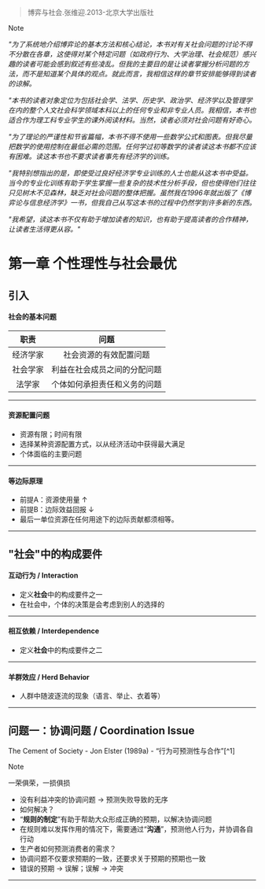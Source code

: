 > 博弈与社会.张维迎.2013-北京大学出版社

> [!NOTE]
> *"为了系统地介绍博弈论的基本方法和核心结论，本书对有关社会问题的讨论不得不分散在各章，这使得对某个特定问题（如政府行为、大学治理、社会规范）感兴趣的读者可能会感到叙述有些凌乱。但我的主要目的是让读者掌握分析问题的方法，而不是知道某个具体的观点。就此而言，我相信这样的章节安排能够得到读者的谅解。*
> 
> *"本书的读者对象定位为包括社会学、法学、历史学、政治学、经济学以及管理学在内的整个人文社会科学领域本科以上的任何专业和非专业人员。我相信，本书也适合作为理工科专业学生的课外阅读材料。当然，读者必须对社会问题有好奇心。*
> 
> *"为了理论的严谨性和节省篇幅，本书不得不使用一些数学公式和图表。但我尽量把数学的使用控制在最低必需的范围。任何学过初等数学的读者读这本书都不应该有困难。读这本书也不要求读者事先有经济学的训练。*
> 
> *"我特别想指出的是，即使受过良好经济学专业训练的人士也能从这本书中受益。当今的专业化训练有助于学生掌握一些复杂的技术性分析手段，但也使得他们往往只见树木不见森林，缺乏对社会问题的整体把握。虽然我在1996年就出版了《博弈论与信息经济学》一书，但我自己从写这本书的过程中仍然学到许多新的东西。*
> 
> *"我希望，读这本书不仅有助于增加读者的知识，也有助于提高读者的合作精神，让读者生活得更从容。"*

# 第一章 个性理性与社会最优
## 引入
#### 社会的基本问题

|  职责  |       问题       |
| :--: | :------------: |
| 经济学家 |  社会资源的有效配置问题   |
| 社会学家 | 利益在社会成员之间的分配问题 |
| 法学家  | 个体如何承担责任和义务的问题 |

---
#### 资源配置问题

- 资源有限；时间有限
- 选择某种资源配置方式，以从经济活动中获得最大满足
- ​个体面临的主要问题
---
#### 等边际原理

- 前提A：资源使用量 ↑ 
- 前提B：边际效益回报 ↓
- 最后一单位资源在任何用途下的边际贡献都须相等。
---
## "社会"中的构成要件
#### 互动行为 / Interaction

- 定义**社会**中的构成要件之一
- 在社会中，个体的决策是会考虑到别人的选择的
---
#### 相互依赖 / Interdependence

- 定义**社会**中的构成要件之二
---
#### 羊群效应 / Herd Behavior

- 人群中随波逐流的现象（语言、举止、衣着等）
---
## 问题一：协调问题 / Coordination Issue

The Cement of Society - Jon Elster (1989a) - “行为可预测性与合作”[^1] 

> [!NOTE]
> 一荣俱荣，一损俱损
- 没有利益冲突的协调问题 → 预测失败导致的无序
- ​如何解决？
- “**规则的制定**”有助于帮助大众形成正确的预期，以解决协调问题
- ​在规则难以发挥作用的情况下，需要通过“**沟通**”，预测他人行为，并协调各自行动
- 生产者如何预测消费者的需求？
- ​​协调问题不仅要求预期的一致，还要求关于预期的预期也一致
- ​错误的预期 → 误解；误解 → 冲突
---
